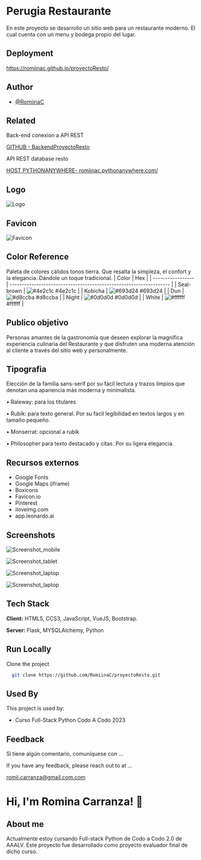 
# Perugia Restaurante

En este proyecto se desarrollo un sitio web para un restaurante moderno. El cual cuenta con un menu y bodega propio del lugar. 


## Deployment

https://romiinac.github.io/proyectoResto/




## Author

- [@RomiinaC](https://github.com/RomiinaC)


## Related

Back-end conexion a API REST

[GITHUB - BackendProyectoResto](https://github.com/RomiinaC/BackendProyectoResto)

API REST database resto

[HOST PYTHONANYWHERE- romiinac.pythonanywhere.com/](https://romiinac.pythonanywhere.com/)


## Logo
![Logo](https://romiinac.github.io/proyectoResto/image/logo.png)

## Favicon
![Favicon](https://romiinac.github.io/proyectoResto/image/favicon.ico)

## Color Reference
 
Paleta de colores cálidos tonos tierra. Que resalta la simpleza, el confort y la elegancia. Dándole un toque tradicional.
| Color             | Hex                                                                |
| ----------------- | ------------------------------------------------------------------ |
| Seal-brown | ![#4e2c1c](https://via.placeholder.com/10/4e2c1c?text=+) #4e2c1c |
| Kobicha | ![#693d24](https://via.placeholder.com/10/693d24?text=+) #693d24 |
| Dun | ![#d8ccba](https://via.placeholder.com/10/d8ccba?text=+) #d8ccba |
| Night | ![#0d0d0d](https://via.placeholder.com/10/0d0d0d?text=+) #0d0d0d |
| White | ![#ffffff](https://via.placeholder.com/10/ffffff?text=+) #ffffff |


## Publico objetivo

Personas amantes de la gastronomía que deseen explorar la magnifica experiencia culinaria del Restaurante y que disfruten una moderna atención al cliente a través del sitio web y personalmente.
## Tipografia

Elección de la familia sans-serif por su fácil lectura y trazos limpios que denotan una apariencia más moderna y minimalista. 

•	Raleway: para los titulares

•	Rubik: para texto general. Por su facil legibilidad en textos largos y en tamaño pequeño.

•	Monserrat: opcional a rubik

•	Philosopher para texto destacado y citas. Por su ligera elegancia.

## Recursos externos

* Google Fonts
* Google Maps (iframe)
* Boxicons 
* Favicon.io
* Pinterest
* iloveimg.com
* app.leonardo.ai
## Screenshots

![Screenshot_mobile](https://romiinac.github.io/proyectoResto/image/screenshots/Screenshot_mobile.jpg)

![Screenshot_tablet](https://romiinac.github.io/proyectoResto/image/screenshots/Screenshot_tablet.jpg)

![Screenshot_laptop](https://romiinac.github.io/proyectoResto/image/screenshots/Screenshot_laptop.jpg)

![Screenshot_laptop](https://romiinac.github.io/proyectoResto/image/screenshots/Screenshot_laptop2.jpg)


## Tech Stack

**Client:** HTML5, CCS3, JavaScript, VueJS, Bootstrap.

**Server:** Flask, MYSQLAlchemy, Python


## Run Locally

Clone the project

```bash
  git clone https://github.com/RomiinaC/proyectoResto.git
```


## Used By

This project is used by:

- Curso Full-Stack Python Codo A Codo 2023



## Feedback


Si tiene algún comentario, comuníquese con ...

If you have any feedback, please reach out to at ...

romii.carranza@gmail.com.com


# Hi, I'm Romina Carranza! 👋



## About me
Actualmente estoy cursando Full-stack Python de Codo a Codo 2.0 de AAALV.
Este proyecto fue desarrollado como proyecto evaluador final de dicho curso.



